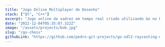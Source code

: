 ```yaml
---
title: "Jogo Online Multiplayer de Desenho"
stack: ["Qt", "C++"]
excerpt: "Jogo online de xadrez em tempo real criado utilizando Go no backend e React no frotnend."
date: "2022-12-04T05:35:07.322Z"
image: "/assets/projects/bob.jpg"
slug: "/go-chess"
githubLink: "https://github.com/pedro-git-projects/go-sdl2-raycasting-engine"
---
```

